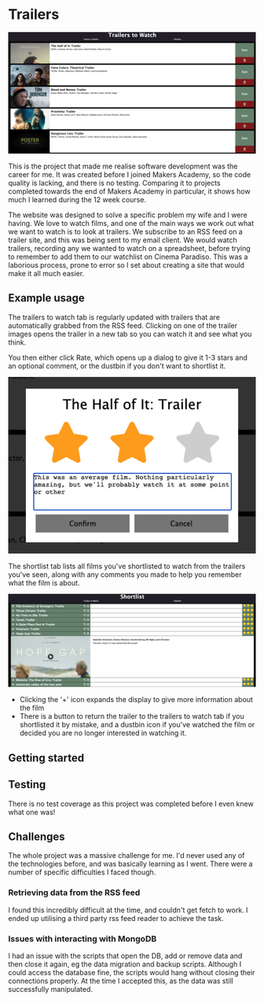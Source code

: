 # Trailers

![screenshot](trailers-headline-image.png)

This is the project that made me realise software development was the career for me. It was created before I joined Makers Academy, so the code quality is lacking, and there is no testing. Comparing it to projects completed towards the end of Makers Academy in particular, it shows how much I learned during the 12 week course.

The website was designed to solve a specific problem my wife and I were having. We love to watch films, and one of the main ways we work out what we want to watch is to look at trailers. We subscribe to an RSS feed on a trailer site, and this was being sent to my email client. We would watch trailers, recording any we wanted to watch on a spreadsheet, before trying to remember to add them to our watchlist on Cinema Paradiso. This was a laborious process, prone to error so I set about creating a site that would make it all much easier.

## Example usage

The trailers to watch tab is regularly updated with trailers that are automatically grabbed from the RSS feed. Clicking on one of the trailer images opens the trailer in a new tab so you can watch it and see what you think.

You then either click Rate, which opens up a dialog to give it 1-3 stars and an optional comment, or the dustbin if you don't want to shortlist it.

![ratings screenshot](./rating-image.png)

The shortlist tab lists all films you've shortlisted to watch from the trailers you've seen, along with any comments you made to help you remember what the film is about.

![shortlist screenshot](./shortlist-image.png)

- Clicking the '+' icon expands the display to give more information about the film
- There is a button to return the trailer to the trailers to watch tab if you shortlisted it by mistake, and a dustbin icon if you've watched the film or decided you are no longer interested in watching it.

## Getting started

## Testing

There is no test coverage as this project was completed before I even knew what one was!

## Challenges

The whole project was a massive challenge for me. I'd never used any of the technologies before, and was basically learning as I went. There were a number of specific difficulties I faced though.

### Retrieving data from the RSS feed

I found this incredibly difficult at the time, and couldn't get fetch to work. I ended up utilising a third party rss feed reader to achieve the task.

### Issues with interacting with MongoDB

I had an issue with the scripts that open the DB, add or remove data and then close it again, eg the data migration and backup scripts. Although I could access the database fine, the scripts would hang without closing their connections properly. At the time I accepted this, as the data was still successfully manipulated.
